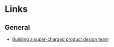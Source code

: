 # Links

## General

* [Building a super-charged product design team](https://medium.com/shogun-team/building-a-super-charged-product-design-team-6d7a0ad0ad4f)

